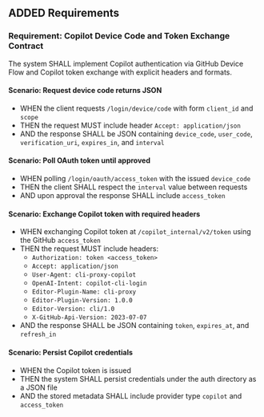 ## ADDED Requirements

### Requirement: Copilot Device Code and Token Exchange Contract
The system SHALL implement Copilot authentication via GitHub Device Flow and Copilot token exchange with explicit headers and formats.

#### Scenario: Request device code returns JSON
- WHEN the client requests `/login/device/code` with form `client_id` and `scope`
- THEN the request MUST include header `Accept: application/json`
- AND the response SHALL be JSON containing `device_code`, `user_code`, `verification_uri`, `expires_in`, and `interval`

#### Scenario: Poll OAuth token until approved
- WHEN polling `/login/oauth/access_token` with the issued `device_code`
- THEN the client SHALL respect the `interval` value between requests
- AND upon approval the response SHALL include `access_token`

#### Scenario: Exchange Copilot token with required headers
- WHEN exchanging Copilot token at `/copilot_internal/v2/token` using the GitHub `access_token`
- THEN the request MUST include headers:
  - `Authorization: token <access_token>`
  - `Accept: application/json`
  - `User-Agent: cli-proxy-copilot`
  - `OpenAI-Intent: copilot-cli-login`
  - `Editor-Plugin-Name: cli-proxy`
  - `Editor-Plugin-Version: 1.0.0`
  - `Editor-Version: cli/1.0`
  - `X-GitHub-Api-Version: 2023-07-07`
- AND the response SHALL be JSON containing `token`, `expires_at`, and `refresh_in`

#### Scenario: Persist Copilot credentials
- WHEN the Copilot token is issued
- THEN the system SHALL persist credentials under the auth directory as a JSON file
- AND the stored metadata SHALL include provider type `copilot` and `access_token`

